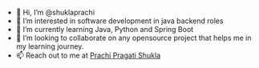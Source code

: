 - 👋 Hi, I’m @shuklaprachi
- 👀 I’m interested in software development in java backend roles
- 🌱 I’m currently learning Java, Python and Spring Boot
- 💞️ I’m looking to collaborate on any opensource project that helps me in my learning journey.
- 📫 Reach out to me at <a href="https://www.linkedin.com/in/prachi7">Prachi Pragati Shukla</a> 

<!---
shuklaprachi/shuklaprachi is a ✨ special ✨ repository because its `README.md` (this file) appears on your GitHub profile.
You can click the Preview link to take a look at your changes.
--->
